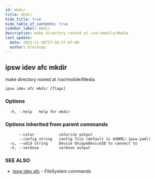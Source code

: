 ```yaml
---
id: mkdir
title: mkdir
hide_title: true
hide_table_of_contents: true
sidebar_label: mkdir
description: make directory rooted at /var/mobile/Media
last_update:
  date: 2022-11-26T17:36:57-07:00
  author: blacktop
---
```

## ipsw idev afc mkdir

make directory rooted at /var/mobile/Media

```
ipsw idev afc mkdir [flags]
```

### Options

```
  -h, --help   help for mkdir
```

### Options inherited from parent commands

```
      --color           colorize output
      --config string   config file (default is $HOME/.ipsw.yaml)
  -u, --udid string     Device UniqueDeviceID to connect to
  -V, --verbose         verbose output
```

### SEE ALSO

* [ipsw idev afc](/docs/cli/ipsw/idev/afc)	 - FileSystem commands

